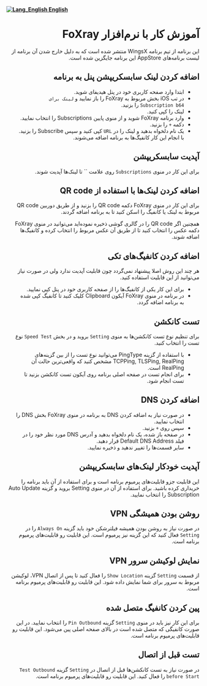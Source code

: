 [**![Lang_English](https://user-images.githubusercontent.com/125398461/229074810-599bd7f9-0bc1-44a9-b76e-90bf7e182314.png) English**](https://github.com/hiddify/hiddify-config/wiki/Tutorial-for-FoXray-app)

<div dir=rtl>

# آموزش کار با نرم‌افزار FoXray
این برنامه از تیم برنامه WingsX منتشر شده است که به دلیل خارج شدن آن برنامه از لیست برنامه‌های AppStore این برنامه جایگزین شده است.

## اضافه کردن لینک سابسکریپشن پنل به برنامه
* ابتدا وارد صفحه کاربری خود در پنل هیدیفای شوید.
* در تب iOS بخش مربوط به FoXray را باز نمایید و `لینک برای Subscription b64` را بزنید.
* لینک را کپی کنید.
* وارد برنامه FoXray شوید و از منوی پایین Subscriptions را انتخاب نمایید.
* دکمه `+` را بزنید.
* یک نام دلخواه بدهید و لینک را در `URL` کپی کنید و سپس Subscribe را بزنید. با انجام این کار کانفیگ‌ها به برنامه اضافه می‌شوند.

## آپدیت سابسکریپشن
برای این کار در منوی `Subscriptions` روی علامت `` تا لینک‌ها آپدیت شوند.

## اضافه کردن لینک‌ها با استفاده از QR code
برای این کار در منوی FoXray دکمه QR code را بزنید و از طریق دوربین QR code مربوط به لینک یا کانفیگ را اسکن کنید تا به برنامه اضافه گردند.

همچنین اگر QR code را در گالری گوشی ذخیره نموده‌اید می‌توانید در منوی FoXray دکمه عکس را انتخاب کنید تا از طریق آن عکس مربوط را انتخاب کرده و کانفیگ‌ها اضافه شوند.

## اضافه کردن کانفیگ‌های تکی
هر چند این روش اصلا پیشنهاد نمی‌گردد چون قابلیت آپدیت ندارد ولی در صورت نیاز می‌توانید از این قابلیت استفاده کنید. 
* برای این کار یکی از کانفیگ‌ها را از صفحه کاربری خود در پنل کپی نمایید.
* در برنامه در منوی FoXray آیکون Clipboard کلیک کنید تا کانفیگ کپی شده به برنامه اضافه گردد.

## تست کانکشن
برای تنظیم نوع تست کانکشن‌ها به منوی `Setting` بروید و در بخش `Speed Test` نوع تست را انتخاب کنید.
* با استفاده از گزینه PingType می‌توانید نوع تست را از بین گزینه‌های TCPPing, TLSPing, RealPing مشخص کنید که واقعی‌ترین حالت آن RealPing است.
* برای انجام تست در صفحه اصلی برنامه روی آیکون تست کانکشن بزنید تا تست انجام شود.

## اضافه کردن DNS
* در صورت نیاز به اضافه کردن DNS به برنامه در منوی FoXray بخش DNS را انتخاب نمایید.
* سپس روی `+` بزنید.
* در صفحه باز شده، یک نام دلخواه بدهید و آدرس DNS مورد نظر خود را در فیلد Default DNS Address قرار دهید.
* سایر قسمت‌ها را تغییر ندهید و ذخیره نمایید.

## آپدیت خودکار لینک‌های سابسکریپشن
این قابلیت جزو قابلیت‌های پرمیوم برنامه است و برای استفاده از آن باید برنامه را خریداری کرده باشید.
برای استفاده از آن در منوی Setting بروید و گزینه Auto Update Subscription را انتخاب نمایید.

## روشن بودن همیشگی VPN
در صورت نیاز به روشن بودن همیشه فیلترشکن خود باید گزینه‌ `Always On` را در `Setting` فعال کنید که این گزینه نیز پرمیوم است. این قابلیت رو قابلیت‌های پرمیوم برنامه است.

## نمایش لوکیشن سرور VPN
از قسمت `Setting` گزینه `Show Location` را فعال کنید تا پس از اتصال VPN، لوکیشن مربوط به سرور برای شما نمایش داده شود. این قابلیت رو قابلیت‌های پرمیوم برنامه است.

## پین کردن کانفیگ متصل شده
برای این کار نیز باید در منوی `Setting` گزینه `Pin Outbound` را انتخاب نمایید. در این صورت کانفیگی که متصل شده است در بالای صفحه اصلی پین می‌شود. این قابلیت رو قابلیت‌های پرمیوم برنامه است.

## تست قبل از اتصال
در صورت نیاز به تست کانکشن‌ها قبل از اتصال در `Setting` گزینه `Test Outbound before Start` را فعال کنید. این قابلیت رو قابلیت‌های پرمیوم برنامه است.